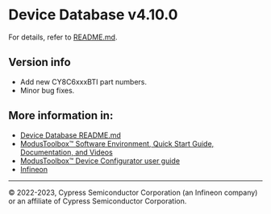 # Device Database v4.10.0
For details, refer to [README.md](./README.md).

## Version info
* Add new CY8C6xxxBTI part numbers.
* Minor bug fixes.


## More information in:
* [Device Database README.md](./README.md)
* [ModusToolbox™ Software Environment, Quick Start Guide, Documentation, and Videos](https://www.infineon.com/cms/en/design-support/tools/sdk/modustoolbox-software)
* [ModusToolbox™ Device Configurator user guide](https://www.infineon.com/ModusToolboxDeviceConfig)
* [Infineon](https://www.infineon.com)

---
© 2022-2023, Cypress Semiconductor Corporation (an Infineon company) or an affiliate of Cypress Semiconductor Corporation.

